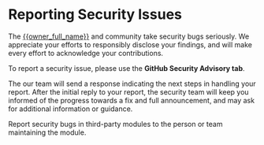 # Reporting Security Issues

The [{{owner_full_name}}]({{owner_website}}) and community take security bugs seriously. We appreciate your efforts to responsibly disclose your findings, and will make every effort to acknowledge your contributions.

To report a security issue, please use the **GitHub Security Advisory tab**.

The our team will send a response indicating the next steps in handling your report. After the initial reply to your report, the security team will keep you informed of the progress towards a fix and full announcement, and may ask for additional information or guidance.

Report security bugs in third-party modules to the person or team maintaining the module.
